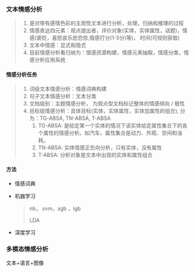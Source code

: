### 文本情感分析

> 1. 是对带有感情色彩的主观性文本进行分析，处理，归纳和推理的过程
> 2. 情感表达四元素：观点提出者，评价对象(实体，实体属性，话题)，情感(褒贬，喜怒哀乐悲恐惊,情感打分(1-5分)等)，  时间(可规则获取)  
> 3. 文本中情感：显式和隐式
> 4. 目前情感分析看归纳为：情感资源构建，情感元素抽取，情感分类，情感分析应用系统

#### 情感分析任务

> 1. 词级文本情感分析：情感词典构建 
> 2. 句子文本情感分析：文本分类 
> 3. 文档级别：主题情感分析， 为观点型文档标记整体的情感倾向 / 极性
> 4. 目标级情感分析：具体目标(实体，实体属性，实体加属性的组合), 分为：TG-ABSA, TN-ABSA, T-ABSA   
>    1. TG-ABSA: 是给定某一个实体的情况下该实体给定属性集合下的各个属性的情感分析。如汽车，属性集合是动力、外观、空间和油耗。 
>    2. TN-ABSA: 实体情感正负向分析，只有实体，没有属性 
>    3. T-ABSA: 分析对象是文本中出现的实体和属性组合

#### 方法

- 情感词典

- 机器学习

  >  nb， svm，xgb ，lgb 
  >
  > LDA

- 深度学习

### 多模态情感分析

文本+语言+图像